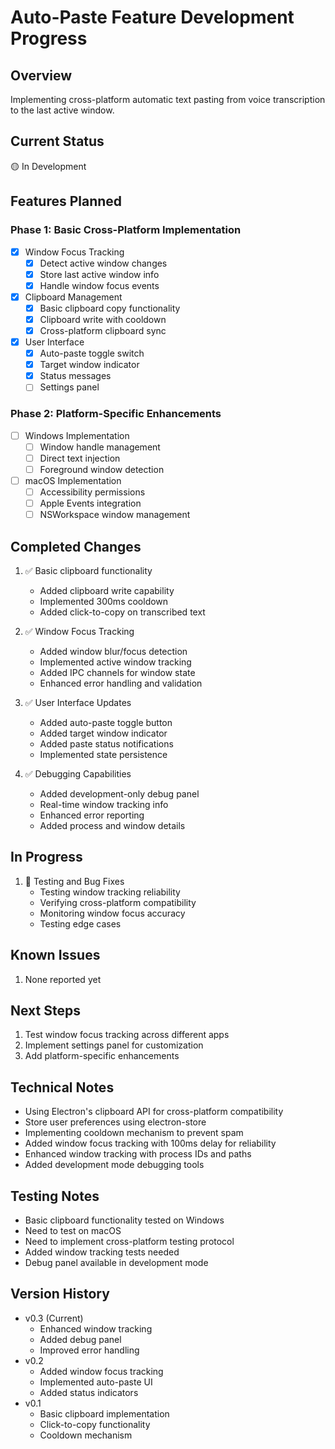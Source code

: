 # Auto-Paste Feature Development Progress

## Overview
Implementing cross-platform automatic text pasting from voice transcription to the last active window.

## Current Status
🟡 In Development

## Features Planned

### Phase 1: Basic Cross-Platform Implementation
- [x] Window Focus Tracking
  - [x] Detect active window changes
  - [x] Store last active window info
  - [x] Handle window focus events

- [x] Clipboard Management
  - [x] Basic clipboard copy functionality
  - [x] Clipboard write with cooldown
  - [x] Cross-platform clipboard sync

- [x] User Interface
  - [x] Auto-paste toggle switch
  - [x] Target window indicator
  - [x] Status messages
  - [ ] Settings panel

### Phase 2: Platform-Specific Enhancements
- [ ] Windows Implementation
  - [ ] Window handle management
  - [ ] Direct text injection
  - [ ] Foreground window detection

- [ ] macOS Implementation
  - [ ] Accessibility permissions
  - [ ] Apple Events integration
  - [ ] NSWorkspace window management

## Completed Changes
1. ✅ Basic clipboard functionality
   - Added clipboard write capability
   - Implemented 300ms cooldown
   - Added click-to-copy on transcribed text

2. ✅ Window Focus Tracking
   - Added window blur/focus detection
   - Implemented active window tracking
   - Added IPC channels for window state
   - Enhanced error handling and validation

3. ✅ User Interface Updates
   - Added auto-paste toggle button
   - Added target window indicator
   - Added paste status notifications
   - Implemented state persistence

4. ✅ Debugging Capabilities
   - Added development-only debug panel
   - Real-time window tracking info
   - Enhanced error reporting
   - Added process and window details

## In Progress
1. 🔄 Testing and Bug Fixes
   - Testing window tracking reliability
   - Verifying cross-platform compatibility
   - Monitoring window focus accuracy
   - Testing edge cases

## Known Issues
1. None reported yet

## Next Steps
1. Test window focus tracking across different apps
2. Implement settings panel for customization
3. Add platform-specific enhancements

## Technical Notes
- Using Electron's clipboard API for cross-platform compatibility
- Store user preferences using electron-store
- Implementing cooldown mechanism to prevent spam
- Added window focus tracking with 100ms delay for reliability
- Enhanced window tracking with process IDs and paths
- Added development mode debugging tools

## Testing Notes
- Basic clipboard functionality tested on Windows
- Need to test on macOS
- Need to implement cross-platform testing protocol
- Added window tracking tests needed
- Debug panel available in development mode

## Version History
- v0.3 (Current)
  - Enhanced window tracking
  - Added debug panel
  - Improved error handling
- v0.2
  - Added window focus tracking
  - Implemented auto-paste UI
  - Added status indicators
- v0.1
  - Basic clipboard implementation
  - Click-to-copy functionality
  - Cooldown mechanism 